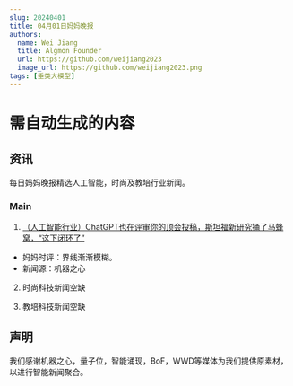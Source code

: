 ```yaml
---
slug: 20240401
title: 04月01日妈妈晚报
authors:
  name: Wei Jiang
  title: Algmon Founder
  url: https://github.com/weijiang2023
  image_url: https://github.com/weijiang2023.png
tags: [垂类大模型]
---
```


# 需自动生成的内容
## 资讯
每日妈妈晚报精选人工智能，时尚及教培行业新闻。

### Main

1. [（人工智能行业）ChatGPT也在评审你的顶会投稿，斯坦福新研究捅了马蜂窝，“这下闭环了”](https://mp.weixin.qq.com/s/SJf61uB8rFGCCo58IdQaAg)
* 妈妈时评：界线渐渐模糊。
* 新闻源：机器之心

2. 时尚科技新闻空缺

3. 教培科技新闻空缺

## 声明

我们感谢机器之心，量子位，智能涌现，BoF，WWD等媒体为我们提供原素材，以进行智能新闻聚合。